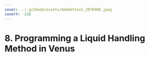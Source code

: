 ```yaml
---
cover: ../.gitbook/assets/AdobeStock_2970408.jpeg
coverY: -238
---
```


# 8. Programming a Liquid Handling Method in Venus

